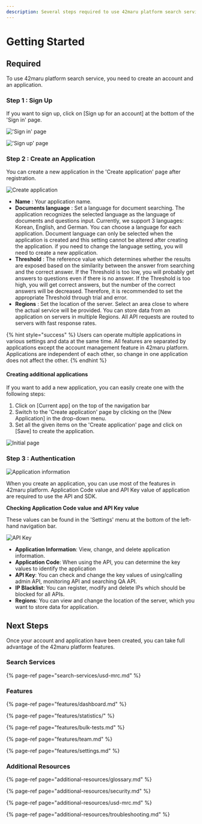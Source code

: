 ```yaml
---
description: Several steps required to use 42maru platform search service
---
```


# Getting Started

## Required

To use 42maru platform search service, you need to create an account and an application.

### Step 1 : Sign Up

If you want to sign up, click on \[Sign up for an account\] at the bottom of the 'Sign in' page.

![&apos;Sign in&apos; page](.gitbook/assets/image%20%2821%29.png)

![&apos;Sign up&apos; page](.gitbook/assets/image%20%2834%29.png)

### Step 2 : Create an Application

You can create a new application in the 'Create application' page after registration.

![Create application](.gitbook/assets/image%20%286%29.png)

* **Name** : Your application name.
* **Documents language** : Set a language for document searching. The application recognizes the selected language as the language of documents and questions input. Currently, we support 3 languages: Korean, English, and German. You can choose a language for each application. Document language can only be selected when the application is created and this setting cannot be altered after creating the application. if you need to change the language setting, you will need to create a new application.
* **Threshold** : The reference value which determines whether the results are exposed based on the similarity between the answer from searching and the correct answer. If the Threshold is too low, you will probably get answers to questions even if there is no answer. If the Threshold  is too high, you will get correct answers, but the number of the correct answers will be decreased.  Therefore, it is recommended to set the appropriate Threshold through trial and error.
* **Regions** : Set the location of the server. Select an area close to where the actual service will be provided. You can store data from an application on servers in multiple Regions. All API requests are routed to servers with fast response rates.

{% hint style="success" %}
Users can operate multiple applications in various settings and data at the same time. All features are separated by applications except the account management feature in 42maru platform. Applications are independent of each other, so change in one application does not affect the other.
{% endhint %}

#### Creating additional applications

If you want to add a new application, you can easily create one with the following steps:

1. Click on \[Current app\] on the top of the navigation bar
2. Switch to the 'Create application' page by clicking on the \[New Application\] in the drop-down menu.
3. Set all the given items on the 'Create application' page and click on \[Save\] to create the application.

![Initial page](.gitbook/assets/image%20%2857%29.png)

### Step 3 : Authentication

![Application information](.gitbook/assets/image%20%2832%29.png)

When you create an application, you can use most of the features in 42maru platform. Application Code value and API Key value of application are required to use the API and SDK.

**Checking Application Code value and API Key value**

These values can be found in the 'Settings' menu at the bottom of the left-hand navigation bar.

![API Key](.gitbook/assets/image%20%2862%29.png)

* **Application Information**: View, change, and delete application information.
* **Application Code**: When using the API, you can determine the key values to identify the application
* **API Key**:  You can check and change the key values of using/calling admin API, monitoring API and searching QA API.
* **IP Blacklist**: You can register, modify and delete IPs which should be blocked for all APIs.
* **Regions**: You can view and change the location of the server, which you want to store data for application.

## Next Steps

Once your account and application have been created, you can take full advantage of the 42maru platform features.

### Search Services

{% page-ref page="search-services/usd-mrc.md" %}

### Features

{% page-ref page="features/dashboard.md" %}

{% page-ref page="features/statistics/" %}

{% page-ref page="features/bulk-tests.md" %}

{% page-ref page="features/team.md" %}

{% page-ref page="features/settings.md" %}

### Additional Resources

{% page-ref page="additional-resources/glossary.md" %}

{% page-ref page="additional-resources/security.md" %}

{% page-ref page="additional-resources/usd-mrc.md" %}

{% page-ref page="additional-resources/troubleshooting.md" %}

